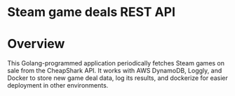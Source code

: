# Steam game deals REST API
# Overview
This Golang-programmed application periodically fetches Steam games on sale from the CheapShark API. It works with AWS DynamoDB, Loggly, and Docker to store new game deal data, log its results, and dockerize for easier deployment in other environments.
